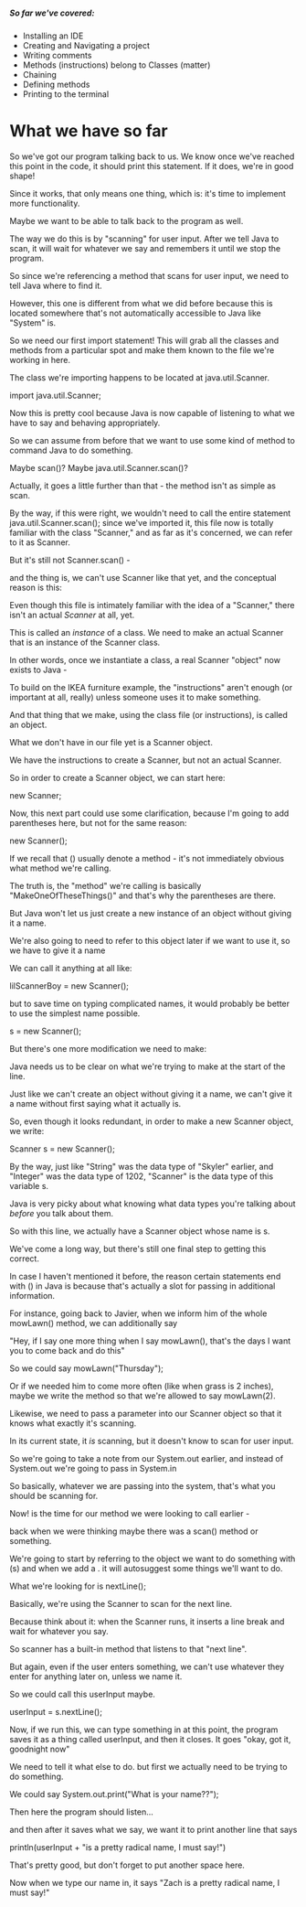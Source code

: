 ##### So far we've covered:
- Installing an IDE
- Creating and Navigating a project
- Writing comments
- Methods (instructions) belong to Classes (matter)
- Chaining
- Defining methods
- Printing to the terminal

# What we have so far

So we've got our program talking back to us. We know once we've reached this point in the code, it should print this
statement. If it does, we're in good shape!

Since it works, that only means one thing, which is: it's time to implement more functionality.

Maybe we want to be able to talk back to the program as well.

The way we do this is by "scanning" for user input. After we tell Java to scan, it will wait for whatever we say
and remembers it until we stop the program.

So since we're referencing a method that scans for user input, we need to tell Java where to find it.

However, this one is different from what we did before because this is located somewhere that's not automatically
accessible to Java like "System" is.

So we need our first import statement! This will grab all the classes and methods from a particular spot and make them
known to the file we're working in here.

The class we're importing happens to be located at java.util.Scanner.

import java.util.Scanner;

Now this is pretty cool because Java is now capable of listening to what we have to say and behaving appropriately.

So we can assume from before that we want to use some kind of method to command Java to do something.

Maybe scan()? Maybe java.util.Scanner.scan()?

Actually, it goes a little further than that - the method isn't as simple as scan.

By the way, if this were right, we wouldn't need to call the entire statement java.util.Scanner.scan();
since we've imported it, this file now is totally familiar with the class "Scanner,"
and as far as it's concerned, we can refer to it as Scanner.

But it's still not Scanner.scan() -

and the thing is, we can't use Scanner like that yet, and the conceptual reason is this:

Even though this file is intimately familiar with the idea of a "Scanner,"
there isn't an actual *Scanner* at all, yet.

This is called an *instance* of a class. We need to make an actual Scanner that is an instance of the Scanner class. 

In other words, once we instantiate a class, a real Scanner "object" now exists to Java -

To build on the IKEA furniture example, the "instructions" aren't enough (or important at all, really) unless someone
uses it to make something.

And that thing that we make, using the class file (or instructions), is called an object.

What we don't have in our file yet is a Scanner object.

We have the instructions to create a Scanner, but not an actual Scanner.

So in order to create a Scanner object, we can start here:

new Scanner;

Now, this next part could use some clarification, because I'm going to add parentheses here, but not for the same reason:

new Scanner();

If we recall that () usually denote a method -
 it's not immediately obvious what method we're calling.

The truth is, the "method" we're calling is basically "MakeOneOfTheseThings()" and that's why the parentheses are there.

But Java won't let us just create a new instance of an object without giving it a name.

We're also going to need to refer to this object later if we want to use it, so we have to give it a name

We can call it anything at all like:

lilScannerBoy = new Scanner();

but to save time on typing complicated names, it would probably be better to use the simplest name possible.

s = new Scanner();

But there's one more modification we need to make:

Java needs us to be clear on what we're trying to make at the start of the line.

Just like we can't create an object without giving it a name, we can't give it a name without first saying
what it actually is.

So, even though it looks redundant, in order to make a new Scanner object, we write:

Scanner s = new Scanner();

By the way, just like "String" was the data type of "Skyler" earlier, and "Integer" was the data type of 1202,
"Scanner" is the data type of this variable s.

Java is very picky about what knowing what data types you're talking about *before* you talk about them.

So with this line, we actually have a Scanner object whose name is s.

We've come a long way, but there's still one final step to getting this correct.

In case I haven't mentioned it before, the reason certain statements end with () in Java is because that's
actually a slot for passing in additional information.

For instance, going back to Javier, when we inform him of the whole mowLawn() method, we can additionally say

"Hey, if I say one more thing when I say mowLawn(), that's the days I want you to come back and do this"

So we could say mowLawn("Thursday");

Or if we needed him to come more often (like when grass is 2 inches), maybe we write the method so that we're allowed to say mowLawn(2).

Likewise, we need to pass a parameter into our Scanner object so that it knows what exactly it's scanning.

In its current state, it *is* scanning, but it doesn't know to scan for user input.

So we're going to take a note from our System.out earlier, and instead of System.out we're going to pass in System.in

So basically, whatever we are passing into the system, that's what you should be scanning for.

Now! is the time for our method we were looking to call earlier -

back when we were thinking maybe there was a scan() method or something.

We're going to start by referring to the object we want to do something with (s) and when we add a .
it will autosuggest some things we'll want to do.

What we're looking for is nextLine();

Basically, we're using the Scanner to scan for the next line.

Because think about it: when the Scanner runs, it inserts a line break and wait for whatever you say.

So scanner has a built-in method that listens to that "next line".

But again, even if the user enters something, we can't use whatever they enter for anything later on, unless we name it.

So we could call this userInput maybe.

userInput = s.nextLine();

Now, if we run this, we can type something in at this point, the program saves it as a thing called userInput, and
then it closes. It goes "okay, got it, goodnight now"

We need to tell it what else to do. but first we actually need to be trying to do something.

We could say System.out.print("What is your name??");

Then here the program should listen...

and then after it saves what we say, we want it to print another line that says

println(userInput + "is a pretty radical name, I must say!")

That's pretty good, but don't forget to put another space here.

Now when we type our name in, it says "Zach is a pretty radical name, I must say!"